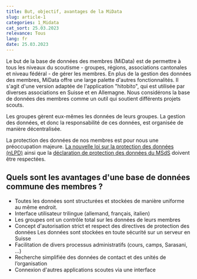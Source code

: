 ```yaml
---
title: But, objectif, avantages de la MiData
slug: article-1
categories: 1_Midata
cat_sort: 25.03.2023
relevance: Tous
lang: fr
date: 25.03.2023
---
```


Le but de la base de données des membres (MiData) est de permettre à tous les niveaux du scoutisme - groupes, régions, associations cantonales et niveau fédéral - de gérer les membres. En plus de la gestion des données des membres, MiData offre une large palette d'autres fonctionnalités. Il s'agit d'une version adaptée de l'application "hitobito", qui est utilisée par diverses associations en Suisse et en Allemagne. Nous considérons la base de données des membres comme un outil qui soutient différents projets scouts.

Les groupes gèrent eux-mêmes les données de leurs groupes. La gestion des données, et donc la responsabilité de ces données, est organisée de manière décentralisée. 

La protection des données de nos membres est pour nous une préoccupation majeure. [La nouvelle loi sur la protection des données (nLPD)](https://www.kmu.admin.ch/kmu/fr/home/faits-et-tendances/digitalisation/protection-des-donnees/nouvelle-loi-sur-la-protection-des-donnees-nlpd.html) ainsi que la [déclaration de protection des données du MSdS](https://pfadi.swiss/fr/association/protection-des-donnees/dpd/) doivent être respectées.


## Quels sont les avantages d'une base de données commune des membres ?

- Toutes les données sont structurées et stockées de manière uniforme au même endroit.
- Interface utilisateur trilingue (allemand, français, italien)
- Les groupes ont un contrôle total sur les données de leurs membres
- Concept d'autorisation strict et respect des directives de protection des données
Les données sont stockées en toute sécurité sur un serveur en Suisse 
- Facilitation de divers processus administratifs (cours, camps, Sarasani, ...)
- Recherche simplifiée des données de contact et des unités de l’organisation
- Connexion d'autres applications scoutes via une interface


